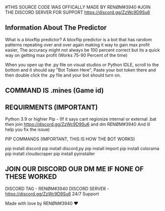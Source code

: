 #THIS SOURCE CODE WAS OFFICALLY MADE BY RENØM#3940
#JOIN THE DISCORD SERVER FOR SUPPORT https://discord.gg/ZzWc9D9Su6

Information About The Predictor
---------------------------------
What is a bloxflip predictor? A bloxflip predictor is a bot that has random patterns repeating over and over again making it way to gain max profit easier, The accuracy 
might not always be 100 percent correct but its a quick way on getting max profit (Works 75-90 Percent of the time)

When you open up the .py file on visual studios or Python IDLE, scroll to the bottom and it should say "Bot Token Here", Paste your bot token there and then double click
the .py file and your bot should turn on.

COMMAND IS .mines (Game id)
--------------------------------
REQUIRMENTS (IMPORTANT)
--------------------------------
Python 3.9 or highier
Pip - (If it says cant regionize internal or external .bat then join https://discord.gg/ZzWc9D9Su6 and dm RENØM#3940 And ill help you fix the issue)

PIP COMMANDS (IMPORTANT, THIS IS HOW THE BOT WORKS)

pip install discord
pip install discord,py
pip install import
pip install colorama
pip install cloudscraper
pip install pyinstaller

JOIN OUR DISCORD OUR DM ME IF NONE OF THESE WORKED
---------------------------------------------------------

DISCORD TAG - RENØM#3940
DISCORD SERVER - https://discord.gg/ZzWc9D9Su6
24/7 Support

Made with love by RENØM#3940 ♥
